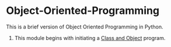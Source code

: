 # Object-Oriented-Programming
This is a brief version of Object Oriented Programming in Python.

1. This module begins with initiating a [Class and Object](https://github.com/danujs/Object-Oriented-Programming/blob/main/introOOP.py) program.
